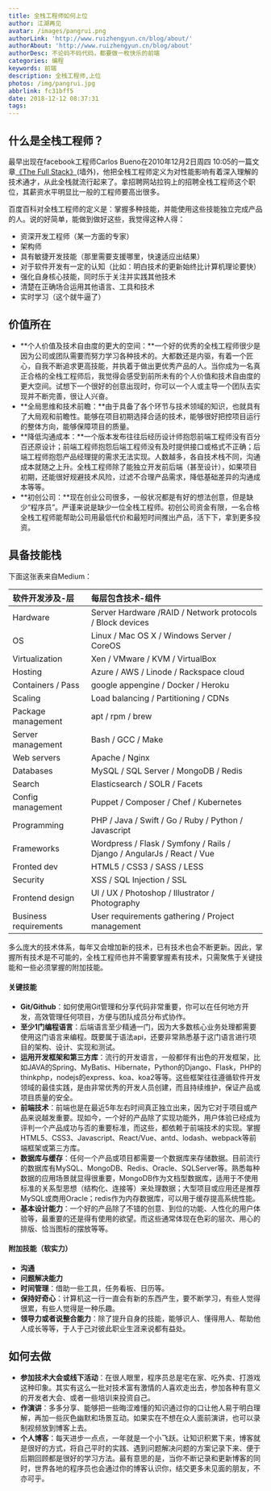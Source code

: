 ```yaml
---
title: 全栈工程师如何上位
author: 江湖再见
avatar: /images/pangrui.png
authorLink: 'http://www.ruizhengyun.cn/blog/about/'
authorAbout: 'http://www.ruizhengyun.cn/blog/about'
authorDesc: 不论码不码代码，都要做一枚快乐的前端
categories: 编程
keywords: 前端
description: 全栈工程师,上位
photos: /img/pangrui.jpg
abbrlink: fc31bff5
date: 2018-12-12 08:37:31
tags:
---
```


## 什么是全栈工程师？

最早出现在facebook工程师Carlos Bueno在2010年12月2日周四 10:05的一篇文章[《The Full Stack》](https://www.facebook.com/note.php?note_id=461505383919)(墙外)，他把全栈工程师定义为对性能影响有着深入理解的技术通才，从此全栈就流行起来了。拿招聘网站拉钩上的招聘全栈工程师这个职位，其薪资水平明显比一般的工程师要高出很多。

百度百科对全栈工程师的定义是：掌握多种技能，并能使用这些技能独立完成产品的人。说的好简单，能做到做好这些，我觉得这种人得：

- 资深开发工程师（某一方面的专家）
- 架构师
- 具有敏捷开发技能（那里需要支援哪里，快速适应出结果）
- 对于软件开发有一定的认知（比如：明白技术的更新始终比计算机理论要快）
- 强化自身核心技能，同时乐于关注并实践其他技术
- 清楚在正确场合运用其他语言、工具和技术
- 实时学习（这个就牛逼了）


## 价值所在

- **个人价值及技术自由度的更大的空间：**一个好的优秀的全栈工程师很少是因为公司或团队需要而努力学习各种技术的。大都数还是内驱，有着一个匠心，自我不断追求更高技能，并执着于做出更优秀产品的人。当你成为一名真正合格的全栈工程师后，我觉得会感受到前所未有的个人价值和技术自由度的更大空间。试想下一个很好的创意出现时，你可以一个人或主导一个团队去实现并不断完善，很让人兴奋。
- **全局思维和技术前瞻：**由于具备了各个环节与技术领域的知识，也就具有了大局观和前瞻性。能够在项目初期选择合适的技术，能够很好把控项目运行的整体方向，能够保障项目的质量。
- **降低沟通成本：**一个版本发布往往后经历设计师抱怨前端工程师没有百分百还原设计；前端工程师抱怨后端工程师没有及时提供接口或格式不正确；后端工程师抱怨产品经理提的需求无法实现。人数越多，各自技术栈不同，沟通成本就随之上升。全栈工程师除了能独立开发前后端（甚至设计），如果项目初期，还能很好规避技术风险，过滤不合理产品需求，降低基础差异的沟通成本等等。
- **初创公司：**现在创业公司很多，一般状况都是有好的想法创意，但是缺少“程序员”。严谨来说是缺少一位全栈工程师。初创公司资金有限，一名合格全栈工程师能帮助公司用最低代价和最短时间推出产品，活下下，拿到更多投资。


## 具备技能栈

下面这张表来自Medium：

|软件开发涉及-层|每层包含技术-组件|
|:-|:-|
|Hardware|Server Hardware /RAID / Network protocols / Block devices|
|OS|Linux / Mac OS X / Windows Server / CoreOS|
|Virtualization|Xen / VMware / KVM / VirtualBox|
|Hosting|Azure / AWS / Linode / Rackspace cloud|
|Containers / Pass|google appengine / Docker / Heroku|
|Scaling|Load balancing / Partitioning / CDNs|
|Package management|apt / rpm / brew|
|Server management|Bash / GCC / Make|
|Web servers|Apache / Nginx|
|Databases|MySQL / SQL Server / MongoDB / Redis|
|Search|Elasticsearch / SOLR / Facets|
|Config management|Puppet / Composer / Chef / Kubernetes|
|Programming|PHP / Java / Swift / Go / Ruby / Python / Javascript|
|Frameworks|Wordpress / Flask / Symfony / Rails / Django / AngularJs / React / Vue|
|Fronted dev|HTML5 / CSS3 / SASS / LESS|
|Security|XSS / SQL Injection / SSL|
|Frontend design|UI / UX / Photoshop / Illustrator / Photography|
|Business requirements|User requirements gathering / Project management|

多么庞大的技术体系，每年又会增加新的技术，已有技术也会不断更新。因此，掌握所有技术是不可能的，全栈工程师也并不需要掌握素有技术，只需聚焦于关键技能和一些必须掌握的附加技能。


#### 关键技能

- **Git/Github**：如何使用Git管理和分享代码非常重要，你可以在任何地方开发，高效管理任何项目，方便与团队成员分布式协作。
- **至少1门编程语言**：后端语言至少精通一门，因为大多数核心业务处理都需要使用这门语言来编程。既要属于语法api，还要非常熟悉基于这门语言进行项目的架构、设计、实现和测试。
- **运用开发框架和第三方库**：流行的开发语言，一般都伴有出色的开发框架，比如JAVA的Spring、MyBatis、Hibernate，Python的Django、Flask，PHP的thinkphp，nodejs的express、koa、koa2等等。这些框架往往遵循软件开发领域的最佳实践，是由非常优秀的开发人员创建，而且持续维护，保证产品或项目质量的安全。
- **前端技术**：前端也是在最近5年左右时间真正独立出来，因为它对于项目或产品来说越发重要。现如今，一个好的产品除了实现功能外，用户体验已经成为评判一个产品成功与否的重要标准，而这些，都依赖于前端技术的实现。掌握HTML5、CSS3、Javascript、React/Vue、antd、lodash、webpack等前端框架或第三方库。
- **数据库与缓存**：任何一个产品或项目都需要一个数据库来存储数据。目前流行的数据库有MySQL、MongoDB、Redis、Oracle、SQLServer等。熟悉每种数据的应用场景就显得很重要，MongoDB作为文档型数据库，适用于不使用标准的关系型思想（结构化、连接等）来处理数据；大型项目或应用还是推荐MySQL或商用Oracle；redis作为内存数据库，可以用于缓存提高系统性能。
- **基本设计能力**：一个好的产品除了不错的创意、到位的功能、人性化的用户体验等，最重要的还是得有使用的欲望。而这些通常体现在色彩的层次、用心的排版、恰当图标的摆放等等。

#### 附加技能（软实力）

- **沟通**
- **问题解决能力**
- **时间管理**：借助一些工具，任务看板、日历等。
- **保持好奇心**：计算机这一行一直会有新的东西产生，要不断学习，有些人觉得很累，有些人觉得是一种乐趣。
- **领导力或者说整合能力**：除了提升自身的技能，能够识人、懂得用人、帮助他人成长等等，于人于己对彼此职业生涯来说都有益处。


## 如何去做
- **参加技术大会或线下活动**：在很人眼里，程序员总是宅在家、吃外卖、打游戏这种印象。其实有这么一批对技术富有激情的人喜欢走出去，参加各种有意义的开发者大会、或者一些培训来投资自己。
- **作演讲**：多多分享、能够把一些晦涩难懂的知识通过你的口让他人易于明白理解，再加一些灰色幽默和场景互动。如果实在不想在众人面前演讲，也可以录制视频放到博客上去。
- **个人博客**：每天进步一点点，一年就是一个小飞跃。让知识积累下来，博客就是很好的方式，将自己平时的实践、遇到问题解决问题的方案记录下来、便于后期回顾都是很好的学习方法。最有意思的是，当你不断记录和更新博客的同时，世界各地的程序员也会通过你的博客认识你，结交更多未见面的朋友，不亦可乎。